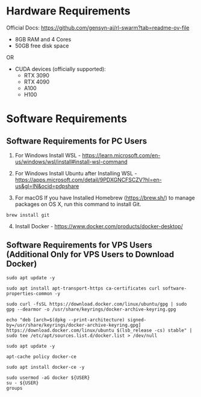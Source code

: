 # Hardware Requirements 

Official Docs: https://github.com/gensyn-ai/rl-swarm?tab=readme-ov-file

- 8GB RAM and 4 Cores
- 50GB free disk space

OR

- CUDA devices (officially supported):
    - RTX 3090
    - RTX 4090
    - A100
    - H100


# Software Requirements

## Software Requirements for PC Users

1. For Windows Install WSL - https://learn.microsoft.com/en-us/windows/wsl/install#install-wsl-command

2. For Windows Install Ubuntu after Installing WSL - https://apps.microsoft.com/detail/9PDXGNCFSCZV?hl=en-us&gl=IN&ocid=pdpshare

3. For macOS If you have Installed Homebrew (https://brew.sh/) to manage packages on OS X,
run this command to install Git.
```
brew install git
```

4. Install Docker - https://www.docker.com/products/docker-desktop/

## Software Requirements for VPS Users (Additional Only for VPS Users to Download Docker)

```
sudo apt update -y
```
```
sudo apt install apt-transport-https ca-certificates curl software-properties-common -y
```
```
sudo curl -fsSL https://download.docker.com/linux/ubuntu/gpg | sudo gpg --dearmor -o /usr/share/keyrings/docker-archive-keyring.gpg
```
```
echo "deb [arch=$(dpkg --print-architecture) signed-by=/usr/share/keyrings/docker-archive-keyring.gpg] https://download.docker.com/linux/ubuntu $(lsb_release -cs) stable" | sudo tee /etc/apt/sources.list.d/docker.list > /dev/null
```
```
sudo apt update -y
```
```
apt-cache policy docker-ce
```
```
sudo apt install docker-ce -y
```
```
sudo usermod -aG docker ${USER}
su - ${USER}
groups
```
